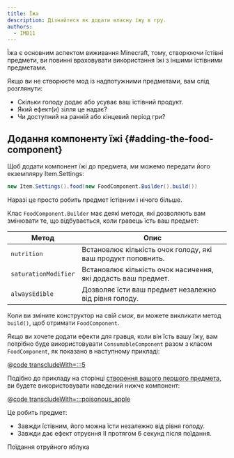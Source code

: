 ```yaml
---
title: Їжа
description: Дізнайтеся як додати власну їжу в гру.
authors:
  - IMB11
---
```


Їжа є основним аспектом виживання Minecraft, тому, створюючи їстівні предмети, ви повинні враховувати використання їжі з іншими їстівними предметами.

Якщо ви не створюєте мод із надпотужними предметами, вам слід розглянути:

- Скільки голоду додає або усуває ваш їстівний продукт.
- Який ефект(и) зілля це надає?
- Чи доступний на ранній або кінцевий період гри?

## Додання компоненту їжі {#adding-the-food-component}

Щоб додати компонент їжі до предмета, ми можемо передати його екземпляру Item.Settings:

```java
new Item.Settings().food(new FoodComponent.Builder().build())
```

Наразі це просто робить предмет їстівним і нічого більше.

Клас `FoodComponent.Builder` має деякі методи, які дозволяють вам змінювати те, що відбувається, коли гравець їсть ваш предмет:

| Метод                | Опис                                                                          |
| -------------------- | ----------------------------------------------------------------------------- |
| `nutrition`          | Встановлює кількість очок голоду, які ваш продукт поповнить.  |
| `saturationModifier` | Встановлює кількість очок насичення, які додасть ваш предмет. |
| `alwaysEdible`       | Дозволяє їсти ваш предмет незалежно від рівня голоду.         |

Коли ви зміните конструктор на свій _смак_, ви можете викликати метод `build()`, щоб отримати `FoodComponent`.

Якщо ви хочете додати ефекти для гравця, коли він їсть вашу їжу, вам потрібно буде використовувати `ConsumableComponent` разом з класом `FoodComponent`, як показано в наступному прикладі:

@[code transcludeWith=:::5](@/reference/1.21.4/src/main/java/com/example/docs/item/ModItems.java)

Подібно до прикладу на сторінці [створення вашого першого предмета](./first-item), ви будете використовувати наведений нижче компонент:

@[code transcludeWith=:::poisonous_apple](@/reference/1.21.4/src/main/java/com/example/docs/item/ModItems.java)

Це робить предмет:

- Завжди їстівним, його можна їсти незалежно від рівня голоду.
- Завжди дає ефект отруєння II протягом 6 секунд після поїдання.

<VideoPlayer src="/assets/develop/items/food_0.webm">Поїдання отруйного яблука</VideoPlayer>

